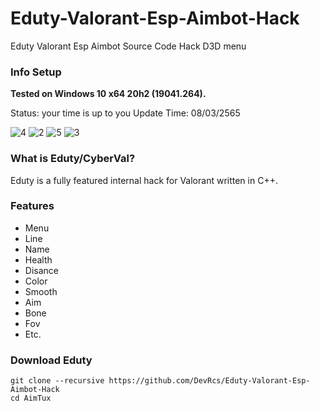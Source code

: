 # Eduty-Valorant-Esp-Aimbot-Hack
Eduty Valorant Esp Aimbot Source Code Hack D3D menu

### Info Setup
**Tested on Windows 10 x64 20h2 (19041.264).**

Status: your time is up to you
Update Time: 08/03/2565

![4](https://user-images.githubusercontent.com/93127841/138722657-d7215490-a8a5-4f93-aa06-cacf2ab80589.jpg)
![2](https://user-images.githubusercontent.com/93127841/138722637-50016012-ccc0-4fa1-ae49-160338950241.PNG)
![5](https://user-images.githubusercontent.com/93127841/138722732-abb874cf-a02a-44c5-8942-b61017888a91.jpg)
![3](https://user-images.githubusercontent.com/93127841/138722648-9d603e8a-3c2e-4166-b3a1-f0497f60770f.PNG)


### What is Eduty/CyberVal?

Eduty is a fully featured internal hack for Valorant written in C++.

### Features
* Menu
* Line
* Name
* Health
* Disance
* Color
* Smooth
* Aim
* Bone
* Fov
* Etc.

### Download Eduty
    git clone --recursive https://github.com/DevRcs/Eduty-Valorant-Esp-Aimbot-Hack
    cd AimTux
